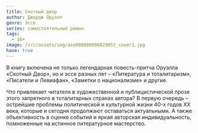 ```yaml
---
title: Скотный двор
author: Джордж Оруэлл
genre: Эссе
series: самостоятельный роман
tags:
  - 16+
image: /src/assets/img/ase000000000829053_cover1.jpg
have: true
---
```

В книгу включена не только легендарная повесть-притча Оруэлла «Скотный Двор», но и эссе разных лет – «Литература и тоталитаризм», «Писатели и Левиафан», «Заметки о национализме» и другие.

Что привлекает читателя в художественной и публицистической прозе этого запретного в тоталитарных странах автора? В первую очередь – острейшие проблемы политической и культурной жизни 40-х годов XX века, которые и сегодня продолжают оставаться актуальными. А также объективность в оценке событий и яркая авторская индивидуальность, помноженные на истинное литературное мастерство.
